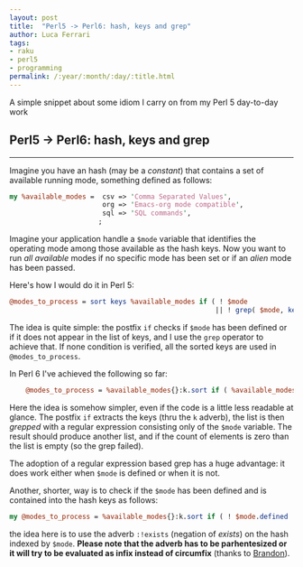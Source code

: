 ```yaml
---
layout: post
title:  "Perl5 -> Perl6: hash, keys and grep"
author: Luca Ferrari
tags:
- raku
- perl5
- programming
permalink: /:year/:month/:day/:title.html
---
```

A simple snippet about some idiom I carry on from my Perl 5 day-to-day work

## Perl5 -> Perl6: hash, keys and grep
-----

Imagine you have an hash (may be a *constant*) that contains a set of available running mode, something defined as follows:

``` perl
my %available_modes =  csv => 'Comma Separated Values',
                       org => 'Emacs-org mode compatible',
                       sql => 'SQL commands',
                      ;

```

Imagine your application handle a ```$mode``` variable that identifies the operating mode among those available as the hash keys.
Now you want to run *all available* modes if no specific mode has been set or if an *alien* mode has been passed.

Here's how I would do it in Perl 5:

``` perl
@modes_to_process = sort keys %available_modes if ( ! $mode
                                                   || ! grep( $mode, keys %available_modes ) );
```

The idea is quite simple: the postfix ```if``` checks if ```$mode``` has been defined or if it does not appear in the list of keys, and I use
the ```grep``` operator to achieve that. If none condition is verified, all the sorted keys are used in ```@modes_to_process```.

In Perl 6 I've achieved the following so far:

``` perl
    @modes_to_process = %available_modes{}:k.sort if ( %available_modes{}:k.grep( /$mode/ ).elems <= 0 );
```

Here the idea is somehow simpler, even if the code is a little less readable at glance. The postfix ```if```    extracts the keys (thru the ```k``` adverb), the list is then *grepped* with a regular expression consisting only of the ```$mode``` variable. The result should produce another list, and if the count of elements is zero than the list is empty (so the grep failed).

The adoption of a regular expression based grep has a huge advantage: it does work either when ```$mode``` is defined or when it is not.

Another, shorter, way is to check if the ```$mode``` has been defined and is contained into the hash keys as follows:

``` perl
my @modes_to_process = %available_modes{}:k.sort if ( ! $mode.defined || ( %available_modes{ $mode }:!exists ) );
```

the idea here is to use the adverb ```:!exists``` (negation of *exists*) on the hash indexed by ```$mode```.
**Please note that the adverb has to be parhentesized or it will try to be evaluated as infix instead of circumfix** (thanks to [Brandon](https://www.nntp.perl.org/group/perl.perl6.users/2017/09/msg4316.html)).
